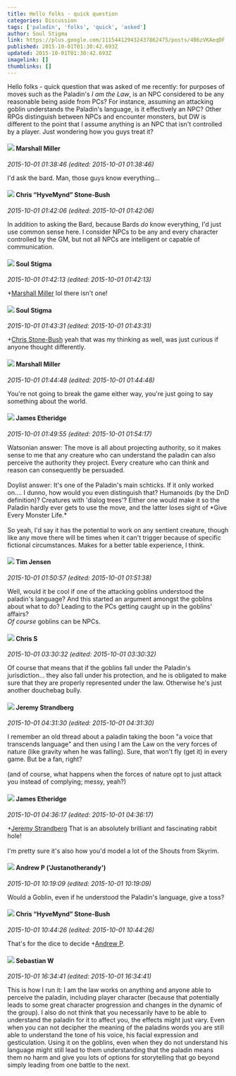 ```yaml
---
title: Hello folks - quick question
categories: Discussion
tags: ['paladin', 'folks', 'quick', 'asked']
author: Soul Stigma
link: https://plus.google.com/111544129432437862475/posts/4B6zVKAeqDF
published: 2015-10-01T01:30:42.693Z
updated: 2015-10-01T01:30:42.693Z
imagelink: []
thumblinks: []
---
```


Hello folks - quick question that was asked of me recently: for purposes of moves such as the Paladin&#39;s <i>I am the Law</i>, is an NPC considered to be any reasonable being aside from PCs?  For instance, assuming an attacking goblin understands the Paladin&#39;s language, is it effectively an NPC?  Other RPGs distinguish between NPCs and encounter monsters, but DW is different to the point that I assume anything is an NPC that isn&#39;t controlled by a player.  Just wondering how you guys treat it?
<div id='comment z12jiv3j3xvacrzcm22hfzfxzoj4e3clo'>
  <h4><img src='{{site.baseurl}}//images/avatars/113927217394445366066_photo.jpg'> Marshall Miller</h4>
      <p><cite>2015-10-01 01:38:46 (edited: 2015-10-01 01:38:46)</cite></p>
        <p>I&#39;d ask the bard. Man, those guys know everything...</p>
</div>
        

<div id='comment z12jiv3j3xvacrzcm22hfzfxzoj4e3clo'>
  <h4><img src='{{site.baseurl}}//images/avatars/108053817066303198241_photo.jpg'> Chris “HyveMynd” Stone-Bush</h4>
      <p><cite>2015-10-01 01:42:06 (edited: 2015-10-01 01:42:06)</cite></p>
        <p>In addition to asking the Bard, because Bards <i>do</i> know everything, I&#39;d just use common sense here. I consider NPCs to be any and every character controlled by the GM, but not all NPCs are intelligent or capable of communication.</p>
</div>
        

<div id='comment z12jiv3j3xvacrzcm22hfzfxzoj4e3clo'>
  <h4><img src='{{site.baseurl}}//images/avatars/111544129432437862475_photo.jpg'> Soul Stigma</h4>
      <p><cite>2015-10-01 01:42:13 (edited: 2015-10-01 01:42:13)</cite></p>
        <p><span class="proflinkWrapper"><span class="proflinkPrefix">+</span><a class="proflink" href="https://plus.google.com/113927217394445366066" oid="113927217394445366066">Marshall Miller</a></span> lol there isn&#39;t one!</p>
</div>
        

<div id='comment z12jiv3j3xvacrzcm22hfzfxzoj4e3clo'>
  <h4><img src='{{site.baseurl}}//images/avatars/111544129432437862475_photo.jpg'> Soul Stigma</h4>
      <p><cite>2015-10-01 01:43:31 (edited: 2015-10-01 01:43:31)</cite></p>
        <p><span class="proflinkWrapper"><span class="proflinkPrefix">+</span><a class="proflink" href="https://plus.google.com/108053817066303198241" oid="108053817066303198241">Chris Stone-Bush</a></span> yeah that was my thinking as well, was just curious if anyone thought differently.</p>
</div>
        

<div id='comment z12jiv3j3xvacrzcm22hfzfxzoj4e3clo'>
  <h4><img src='{{site.baseurl}}//images/avatars/113927217394445366066_photo.jpg'> Marshall Miller</h4>
      <p><cite>2015-10-01 01:44:48 (edited: 2015-10-01 01:44:48)</cite></p>
        <p>You&#39;re not going to break the game either way, you&#39;re just going to say something about the world.</p>
</div>
        

<div id='comment z12jiv3j3xvacrzcm22hfzfxzoj4e3clo'>
  <h4><img src='{{site.baseurl}}//images/avatars/117175341165637840811_photo.jpg'> James Etheridge</h4>
      <p><cite>2015-10-01 01:49:55 (edited: 2015-10-01 01:54:17)</cite></p>
        <p>Watsonian answer: The move is all about projecting authority, so it makes sense to me that any creature who can understand the paladin can also perceive the authority they project. Every creature who can think and reason can consequently be persuaded.<br /><br />Doylist answer: It&#39;s one of the Paladin&#39;s main schticks. If it only worked on.... I dunno, how would you even distinguish that? Humanoids (by the DnD definition)? Creatures with &#39;dialog trees&#39;? Either one would make it so the Paladin hardly ever gets to use the move, and the latter loses sight of *Give Every Monster Life.*﻿<br /><br />So yeah, I&#39;d say it has the potential to work on any sentient creature, though like any move there will be times when it can&#39;t trigger because of specific fictional circumstances. Makes for a better table experience, I think.</p>
</div>
        

<div id='comment z12jiv3j3xvacrzcm22hfzfxzoj4e3clo'>
  <h4><img src='{{site.baseurl}}//images/avatars/101509976321886871332_photo.jpg'> Tim Jensen</h4>
      <p><cite>2015-10-01 01:50:57 (edited: 2015-10-01 01:51:38)</cite></p>
        <p>Well, would it be cool if one of the attacking goblins understood the paladin&#39;s language? And this started an argument amongst the goblins about what to do? Leading to the PCs getting caught up in the goblins&#39; affairs? <br /><i>Of course</i> goblins can be NPCs.</p>
</div>
        

<div id='comment z12jiv3j3xvacrzcm22hfzfxzoj4e3clo'>
  <h4><img src='{{site.baseurl}}//images/avatars/101789477929813700533_photo.jpg'> Chris S</h4>
      <p><cite>2015-10-01 03:30:32 (edited: 2015-10-01 03:30:32)</cite></p>
        <p>Of course that means that if the goblins fall under the Paladin&#39;s jurisdiction... they also fall under his protection, and he is obligated to make sure that they are properly represented under the law. Otherwise he&#39;s just another douchebag bully.</p>
</div>
        

<div id='comment z12jiv3j3xvacrzcm22hfzfxzoj4e3clo'>
  <h4><img src='{{site.baseurl}}//images/avatars/102595580176380683252_photo.jpg'> Jeremy Strandberg</h4>
      <p><cite>2015-10-01 04:31:30 (edited: 2015-10-01 04:31:30)</cite></p>
        <p>I remember an old thread about a paladin taking the boon &quot;a voice that transcends language&quot; and then using I am the Law on the very forces of nature (like gravity when he was falling). Sure, that won&#39;t fly (get it) in every game. But be a fan, right?<br /><br />(and of course, what happens when the forces of nature opt to just attack you instead of complying; messy, yeah?)</p>
</div>
        

<div id='comment z12jiv3j3xvacrzcm22hfzfxzoj4e3clo'>
  <h4><img src='{{site.baseurl}}//images/avatars/117175341165637840811_photo.jpg'> James Etheridge</h4>
      <p><cite>2015-10-01 04:36:17 (edited: 2015-10-01 04:36:17)</cite></p>
        <p><span class="proflinkWrapper"><span class="proflinkPrefix">+</span><a class="proflink" href="https://plus.google.com/102595580176380683252" oid="102595580176380683252">Jeremy Strandberg</a></span> That is an absolutely brilliant and fascinating rabbit hole!<br /><br />I&#39;m pretty sure it&#39;s also how you&#39;d model a lot of the Shouts from Skyrim.</p>
</div>
        

<div id='comment z12jiv3j3xvacrzcm22hfzfxzoj4e3clo'>
  <h4><img src='{{site.baseurl}}//images/avatars/110445880445949654671_photo.jpg'> Andrew P ('Justanotherandy')</h4>
      <p><cite>2015-10-01 10:19:09 (edited: 2015-10-01 10:19:09)</cite></p>
        <p>Would a Goblin, even if he understood the Paladin&#39;s language, give a toss?</p>
</div>
        

<div id='comment z12jiv3j3xvacrzcm22hfzfxzoj4e3clo'>
  <h4><img src='{{site.baseurl}}//images/avatars/108053817066303198241_photo.jpg'> Chris “HyveMynd” Stone-Bush</h4>
      <p><cite>2015-10-01 10:44:26 (edited: 2015-10-01 10:44:26)</cite></p>
        <p>That&#39;s for the dice to decide <span class="proflinkWrapper"><span class="proflinkPrefix">+</span><a class="proflink" href="https://plus.google.com/110445880445949654671" oid="110445880445949654671">Andrew P</a></span>​.</p>
</div>
        

<div id='comment z12jiv3j3xvacrzcm22hfzfxzoj4e3clo'>
  <h4><img src='{{site.baseurl}}//images/avatars/101904317061532926939_photo.jpg'> Sebastian W</h4>
      <p><cite>2015-10-01 16:34:41 (edited: 2015-10-01 16:34:41)</cite></p>
        <p>This is how I run it: I am the law works on anything and anyone able to perceive the paladin, including player character (because that potentially leads to some great character progression and changes in the dynamic of the group). I also do not think that you necessarily have to be able to understand the paladin for it to affect you, the effects might just vary. Even when you can not decipher the meaning of the paladins words you are still able to understand the tone of his voice, his facial expression and gesticulation. Using it on the goblins, even when they do not understand his language might still lead to them understanding that the paladin means them no harm and give you lots of options for storytelling that go beyond simply leading from one battle to the next.</p>
</div>
        